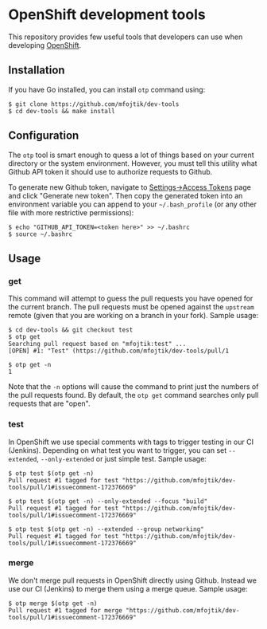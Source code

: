 # OpenShift development tools

This repository provides few useful tools that developers can use when developing
[OpenShift](https://github.com/openshift/origin).

## Installation

If you have Go installed, you can install `otp` command using:

```console
$ git clone https://github.com/mfojtik/dev-tools
$ cd dev-tools && make install
```

## Configuration

The `otp` tool is smart enough to quess a lot of things based on your current directory
or the system environment. However, you must tell this utility what Github API token
it should use to authorize requests to Github.

To generate new Github token, navigate to [Settings->Access Tokens](https://github.com/settings/tokens)
page and click "Generate new token". Then copy the generated token into an environment variable
you can append to your `~/.bash_profile` (or any other file with more restrictive permissions):

```console
$ echo "GITHUB_API_TOKEN=<token here>" >> ~/.bashrc
$ source ~/.bashrc
```

## Usage

### get

This command will attempt to guess the pull requests you have opened for the current branch.
The pull requests must be opened against the `upstream` remote (given that you are working on a branch
in your fork). Sample usage:

```console
$ cd dev-tools && git checkout test
$ otp get
Searching pull request based on "mfojtik:test" ...
[OPEN] #1: "Test" (https://github.com/mfojtik/dev-tools/pull/1

$ otp get -n
1
```

Note that the `-n` options will cause the command to print just the numbers of
the pull requests found. By default, the `otp get` command searches only pull
requests that are "open".

### test

In OpenShift we use special comments with tags to trigger testing in our CI (Jenkins).
Depending on what test you want to trigger, you can set `--extended`, `--only-extended`
or just simple test. Sample usage:

```console
$ otp test $(otp get -n)
Pull request #1 tagged for test "https://github.com/mfojtik/dev-tools/pull/1#issuecomment-172376669"

$ otp test $(otp get -n) --only-extended --focus "build"
Pull request #1 tagged for test "https://github.com/mfojtik/dev-tools/pull/1#issuecomment-172376669"

$ otp test $(otp get -n) --extended --group networking"
Pull request #1 tagged for test "https://github.com/mfojtik/dev-tools/pull/1#issuecomment-172376669"
```

### merge

We don't merge pull requests in OpenShift directly using Github. Instead we use
our CI (Jenkins) to merge them using a merge queue. Sample usage:

```console
$ otp merge $(otp get -n)
Pull request #1 tagged for merge "https://github.com/mfojtik/dev-tools/pull/1#issuecomment-172376669"
```
